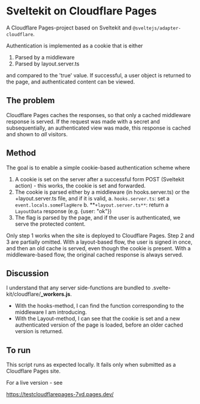 # Sveltekit on Cloudflare Pages

A Cloudflare Pages-project based on Sveltekit and `@sveltejs/adapter-cloudflare`.

Authentication is implemented as a cookie that is either

1. Parsed by a middleware
2. Parsed by layout.server.ts

and compared to the 'true' value. If successful, a user object
is returned to the page, and authenticated content can be viewed.

## The problem

Cloudflare Pages caches the responses, so that only a cached 
middleware response is served. If the request was made with a
secret and subsequentially, an authenticated view was made, 
this response is cached and shown to *all* visitors.

## Method

The goal is to enable a simple cookie-based authentication scheme where

1. A cookie is set on the server after a successful form POST (Sveltekit action) - this works, the cookie is set and forwarded.
2. The cookie is parsed either by a middleware (in hooks.server.ts) or the +layout.server.ts file, and if it is valid, 
    a. `hooks.server.ts`: set a `event.locals.someFlagHere` 
    b. **`+layout.server.ts**`: return a `LayoutData` response (e.g. {user: "ok"})
3. The flag is parsed by the page, and if the user is authenticated, we serve the protected content.

Only step 1 works when the site is deployed to Cloudflare Pages. Step 2 and 3 are partially omitted. With a layout-based flow, the user is signed in once, and then an old cache is served, even though the cookie is present. With a middleware-based flow, the original cached response is always served.

## Discussion

I understand that any server side-functions are bundled to .svelte-kit/cloudflare/**_workers.js**. 

- With the hooks-method, I can find the function corresponding to the middleware I am introducing.
- With the Layout-method, I can see that the cookie is set and a new authenticated version of the page is loaded, before an older cached version is returned.

## To run

This script runs as expected locally. It fails only when submitted as a Cloudflare Pages site.

For a live version - see

https://testcloudflarepages-7vd.pages.dev/